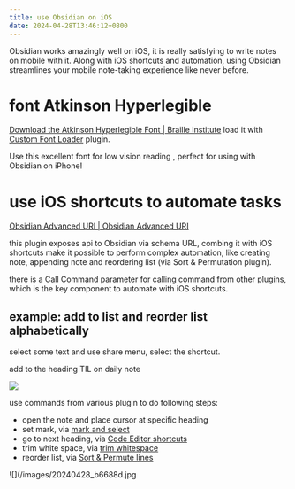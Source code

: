 ```yaml
---
title: use Obsidian on iOS
date: 2024-04-28T13:46:12+0800
---
```

Obsidian works amazingly well on iOS, it is really satisfying to write notes on mobile with it. Along with iOS shortcuts and automation, using Obsidian streamlines your mobile note-taking experience like never before.

# font Atkinson Hyperlegible
[Download the Atkinson Hyperlegible Font | Braille Institute](https://brailleinstitute.org/freefont) load it with [Custom Font Loader](obsidian://show-plugin?id=custom-font-loader) plugin.

Use this excellent font for low vision reading , perfect for using with Obsidian on iPhone!

# use iOS shortcuts to automate tasks

[Obsidian Advanced URI | Obsidian Advanced URI](https://vinzent03.github.io/obsidian-advanced-uri/)

this plugin exposes api to Obsidian via schema URL, combing it with iOS shortcuts make it possible to perform complex automation, like creating note, appending note and reordering list (via Sort & Permutation plugin).

there is a Call Command parameter for calling command from other plugins, which is the key component to automate with iOS shortcuts.

## example: add to list and reorder list alphabetically

select some text and use share menu, select the shortcut.

add to the heading TIL on daily note

![](/images/20240428_ac7c82.jpg)

use commands from various plugin to do following steps:
- open the note and place cursor at specific heading
- set mark, via [mark and select](obsidian://show-plugin?id=obsidian-mark-and-select)
- go to next heading, via [Code Editor shortcuts](obsidian://show-plugin?id=obsidian-editor-shortcuts)
- trim white space, via [trim whitespace](obsidian://show-plugin?id=obsidian-trim-whitespace)
- reorder list, via [Sort & Permute lines](obsidian://show-plugin?id=obsidian-sort-and-permute-lines)

![](/images/20240428_b6688d.jpg